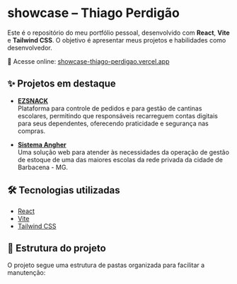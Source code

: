 # showcase – Thiago Perdigão

Este é o repositório do meu portfólio pessoal, desenvolvido com **React**, **Vite** e **Tailwind CSS**. O objetivo é apresentar meus projetos e habilidades como desenvolvedor.

🔗 Acesse online: [showcase-thiago-perdigao.vercel.app](https://showcase-thiago-perdigao.vercel.app/)

## ✨ Projetos em destaque

- [**EZSNACK**](https://showcase-thiago-perdigao.vercel.app/ezsnack)  
  Plataforma para controle de pedidos e para gestão de cantinas escolares, permitindo que responsáveis recarreguem contas digitais para seus dependentes, oferecendo praticidade e segurança nas compras.

- [**Sistema Angher**](https://showcase-thiago-perdigao.vercel.app/angher)  
  Uma solução web para atender às necessidades da operação de gestão de estoque de uma das maiores escolas da rede privada da cidade de Barbacena - MG.

## 🛠️ Tecnologias utilizadas

- [React](https://reactjs.org/)
- [Vite](https://vitejs.dev/)
- [Tailwind CSS](https://tailwindcss.com/)

## 📁 Estrutura do projeto

O projeto segue uma estrutura de pastas organizada para facilitar a manutenção:

